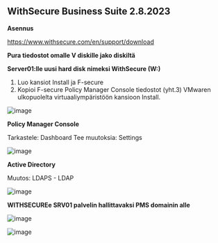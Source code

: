 ## WithSecure Business Suite 2.8.2023 ##

**Asennus** 

https://www.withsecure.com/en/support/download

**Pura tiedostot omalle V diskille jako diskiltä**

**Server01:lle uusi hard disk nimeksi WithSecure (W:)**
1. Luo kansiot Install ja F-secure
1. Kopioi F-secure Policy Manager Console tiedostot (yht.3) VMwaren ulkopuolelta virtuaaliympäristöön kansioon Install.

![image](https://github.com/pe1l1nl1/CyberSecurityCollection/assets/19546253/64938b20-17b7-4b11-b411-fe59ac2d21a4)

**Policy Manager Console**

Tarkastele: Dashboard 
Tee muutoksia: Settings 

![image](https://github.com/pe1l1nl1/CyberSecurityCollection/assets/19546253/9086ba82-4626-4e2e-b810-534c4ffcde03)

**Active Directory**

Muutos: LDAPS - LDAP

![image](https://github.com/pe1l1nl1/CyberSecurityCollection/assets/19546253/2de9bf16-2748-4bcc-b1e9-9a342096f900)

**WITHSECUREe SRV01 palvelin hallittavaksi PMS domainin alle**

![image](https://github.com/pe1l1nl1/CyberSecurityCollection/assets/19546253/decd66f1-004a-4276-ab41-391487c8eda6)

![image](https://github.com/pe1l1nl1/CyberSecurityCollection/assets/19546253/9d55217b-7984-4c9c-a3ad-19fe7276e168)







